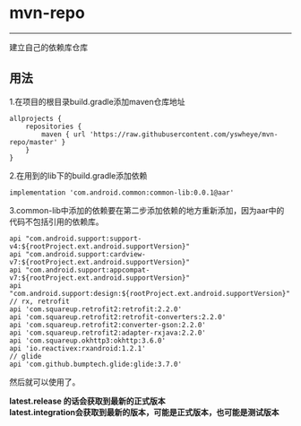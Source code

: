 # mvn-repo   
---
建立自己的依赖库仓库    

## 用法  
1.在项目的根目录build.gradle添加maven仓库地址

	allprojects {
	    repositories {
	        maven { url 'https://raw.githubusercontent.com/yswheye/mvn-repo/master' }
	    }
    }

2.在用到的lib下的build.gradle添加依赖  

	implementation 'com.android.common:common-lib:0.0.1@aar'
	
3.common-lib中添加的依赖要在第二步添加依赖的地方重新添加，因为aar中的代码不包括引用的依赖库。 
	
	api "com.android.support:support-v4:${rootProject.ext.android.supportVersion}"
    api "com.android.support:cardview-v7:${rootProject.ext.android.supportVersion}"
    api "com.android.support:appcompat-v7:${rootProject.ext.android.supportVersion}"
    api "com.android.support:design:${rootProject.ext.android.supportVersion}"
    // rx, retrofit
    api 'com.squareup.retrofit2:retrofit:2.2.0'
    api 'com.squareup.retrofit2:retrofit-converters:2.2.0'
    api 'com.squareup.retrofit2:converter-gson:2.2.0'
    api 'com.squareup.retrofit2:adapter-rxjava:2.2.0'
    api 'com.squareup.okhttp3:okhttp:3.6.0'
    api 'io.reactivex:rxandroid:1.2.1'
    // glide
    api 'com.github.bumptech.glide:glide:3.7.0' 

然后就可以使用了。  

**latest.release 的话会获取到最新的正式版本  
latest.integration会获取到最新的版本，可能是正式版本，也可能是测试版本**
